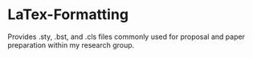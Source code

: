 # LaTex-Formatting
Provides .sty, .bst, and .cls files commonly used for proposal and paper preparation within my research group.
